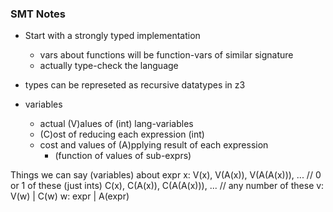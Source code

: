 

### SMT Notes ###

- Start with a strongly typed implementation
    + vars about functions will be function-vars of similar signature
    + actually type-check the language
- types can be represeted as recursive datatypes in z3


- variables
    + actual (V)alues of (int) lang-variables
    + (C)ost of reducing each expression (int)
    + cost and values of (A)pplying result of each expression
        * (function of values of sub-exprs)

Things we can say (variables) about expr x:
V(x), V(A(x)), V(A(A(x))), ...      // 0 or 1 of these (just ints)
C(x), C(A(x)), C(A(A(x))), ...      // any number of these
v: V(w) | C(w)
w: expr | A(expr)










